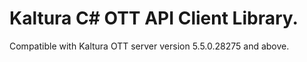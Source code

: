 # Kaltura C# OTT API Client Library.
Compatible with Kaltura OTT server version 5.5.0.28275 and above.
